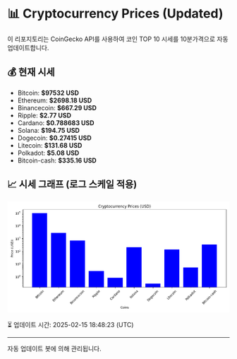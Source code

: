 
# 📊 Cryptocurrency Prices (Updated)

이 리포지토리는 CoinGecko API를 사용하여 코인 TOP 10 시세를 10분가격으로 자동 업데이트합니다.

## 💰 현재 시세
- Bitcoin: **$97532 USD**
- Ethereum: **$2698.18 USD**
- Binancecoin: **$667.29 USD**
- Ripple: **$2.77 USD**
- Cardano: **$0.788683 USD**
- Solana: **$194.75 USD**
- Dogecoin: **$0.27415 USD**
- Litecoin: **$131.68 USD**
- Polkadot: **$5.08 USD**
- Bitcoin-cash: **$335.16 USD**

## 📈 시세 그래프 (로그 스케일 적용)
![Crypto Prices](crypto_prices.png)

⏳ 업데이트 시간: 2025-02-15 18:48:23 (UTC)

---
자동 업데이트 봇에 의해 관리됩니다.
